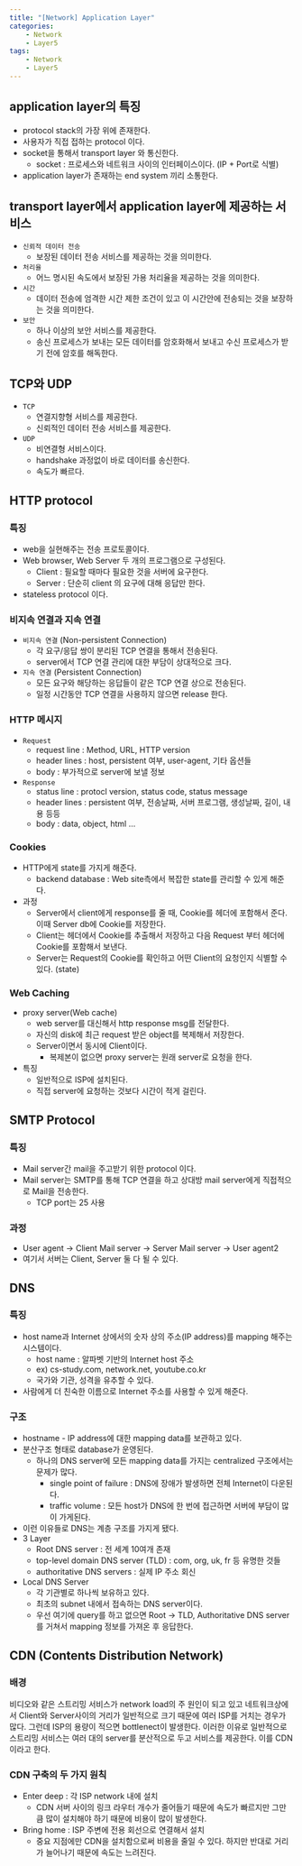 ```yaml
---
title: "[Network] Application Layer"
categories: 
    - Network
    - Layer5
tags:
    - Network
    - Layer5
---
```


## application layer의 특징

- protocol stack의 가장 위에 존재한다.
- 사용자가 직접 접하는 protocol 이다.
- socket을 통해서 transport layer 와 통신한다.
    - socket : 프로세스와 네트워크 사이의 인터페이스이다. (IP + Port로 식별)
- application layer가 존재하는 end system 끼리 소통한다.

## transport layer에서 application layer에 제공하는 서비스

- `신뢰적 데이터 전송`
    - 보장된 데이터 전송 서비스를 제공하는 것을 의미한다.
- `처리율`
    - 어느 명시된 속도에서 보장된 가용 처리율을 제공하는 것을 의미한다.
- `시간`
    - 데이터 전송에 엄격한 시간 제한 조건이 있고 이 시간안에 전송되는 것을 보장하는 것을 의미한다.
- `보안`
    - 하나 이상의 보안 서비스를 제공한다.
    - 송신 프로세스가 보내는 모든 데이터를 암호화해서 보내고 수신 프로세스가 받기 전에 암호를 해독한다.

## TCP와 UDP

- `TCP`
    - 연결지향형 서비스를 제공한다.
    - 신뢰적인 데이터 전송 서비스를 제공한다.
- `UDP`
    - 비연결형 서비스이다.
    - handshake 과정없이 바로 데이터를 송신한다.
    - 속도가 빠르다.

## HTTP protocol

### 특징

- web을 실현해주는 전송 프로토콜이다.
- Web browser, Web Server 두 개의 프로그램으로 구성된다.
    - Client : 필요할 때마다 필요한 것을 서버에 요구한다.
    - Server : 단순히 client 의 요구에 대해 응답만 한다.
- stateless protocol 이다.

### 비지속 연결과 지속 연결

- `비지속 연결` (Non-persistent Connection)
    - 각 요구/응답 쌍이 분리된 TCP 연결을 통해서 전송된다.
    - server에서 TCP 연결 관리에 대한 부담이 상대적으로 크다.
- `지속 연결` (Persistent Connection)
    - 모든 요구와 해당하는 응답들이 같은 TCP 연결 상으로 전송된다.
    - 일정 시간동안 TCP 연결을 사용하지 않으면 release 한다.

### HTTP 메시지

- `Request`
    - request line : Method, URL, HTTP version
    - header lines : host, persistent 여부, user-agent, 기타 옵션들
    - body : 부가적으로 server에 보낼 정보
- `Response`
    - status line : protocl version, status code, status message
    - header lines : persistent 여부, 전송날짜, 서버 프로그램, 생성날짜, 길이, 내용 등등
    - body : data, object, html …

### Cookies

- HTTP에게 state를 가지게 해준다.
    - backend database : Web site측에서 복잡한 state를 관리할 수 있게 해준다.
- 과정
    - Server에서 client에게 response를 줄 때, Cookie를 헤더에 포함해서 준다. 이때 Server db에 Cookie를 저장한다.
    - Client는 헤더에서 Cookie를 추출해서 저장하고 다음 Request 부터 헤더에 Cookie를 포함해서 보낸다.
    - Server는 Request의 Cookie를 확인하고 어떤 Client의 요청인지 식별할 수 있다. (state)

### Web Caching

- proxy server(Web cache)
    - web server를 대신해서 http response msg를 전달한다.
    - 자신의 disk에 최근 request 받은 object를 복제해서 저장한다.
    - Server이면서 동시에 Client이다.
        - 복제본이 없으면 proxy server는 원래 server로 요청을 한다.
- 특징
    - 일반적으로 ISP에 설치된다.
    - 직접 server에 요청하는 것보다 시간이 적게 걸린다.

## SMTP Protocol

### 특징

- Mail server간 mail을 주고받기 위한 protocol 이다.
- Mail server는 SMTP를 통해 TCP 연결을 하고 상대방 mail server에게 직접적으로 Mail을 전송한다.
    - TCP port는 25 사용

### 과정

- User agent → Client Mail server → Server Mail server → User agent2
- 여기서 서버는 Client, Server 둘 다 될 수 있다.

## DNS

### 특징

- host name과 Internet 상에서의 숫자 상의 주소(IP address)를 mapping 해주는 시스템이다.
    - host name : 알파벳 기반의 Internet host 주소
    - ex) cs-study.com, network.net, youtube.co.kr
    - 국가와 기관, 성격을 유추할 수 있다.
- 사람에게 더 친숙한 이름으로 Internet 주소를 사용할 수 있게 해준다.

### 구조

- hostname - IP address에  대한 mapping data를 보관하고 있다.
- 분산구조 형태로 database가 운영된다.
    - 하나의 DNS server에 모든 mapping data를 가지는 centralized 구조에서는 문제가 많다.
        - single point of failure : DNS에 장애가 발생하면 전체 Internet이 다운된다.
        - traffic volume : 모든 host가 DNS에 한 번에 접근하면 서버에 부담이 많이 가게된다.
- 이런 이유들로 DNS는 계층 구조를 가지게 됐다.
- 3 Layer
    - Root DNS server : 전 세계 10여개 존재
    - top-level domain DNS server (TLD) : com, org, uk, fr 등 유명한 것들
    - authoritative DNS servers : 실제 IP 주소 회신
- Local DNS Server
    - 각 기관별로 하나씩 보유하고 있다.
    - 최초의 subnet 내에서 접속하는 DNS server이다.
    - 우선 여기에 query를 하고 없으면 Root → TLD, Authoritative DNS server를 거쳐서 mapping 정보를 가져온 후 응답한다.

## CDN (Contents Distribution Network)

### 배경

비디오와 같은 스트리밍 서비스가 network load의 주 원인이 되고 있고 네트워크상에서 Client와 Server사이의 거리가 일반적으로 크기 때문에 여러 ISP를 거치는 경우가 많다. 그런데 ISP의 용량이 적으면 bottlenect이 발생한다. 이러한 이유로 일반적으로 스트리밍 서비스는 여러 대의 server를 분산적으로 두고 서비스를 제공한다. 이를 CDN이라고 한다.

### CDN 구축의 두 가지 원칙

- Enter deep : 각 ISP network 내에 설치
    - CDN 서버 사이의 링크 라우터 개수가 줄어들기 때문에 속도가 빠르지만 그만큼 많이 설치해야 하기 때문에 비용이 많이 발생한다.
- Bring home : ISP 주변에 전용 회선으로 연결해서 설치
    - 중요 지점에만 CDN을 설치함으로써 비용을 줄일 수 있다. 하지만 반대로 거리가 늘어나기 때문에 속도는 느려진다.
